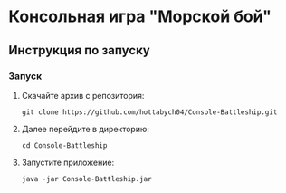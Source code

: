 # Консольная игра "Морской бой"

## Инструкция по запуску

### Запуск
1. Скачайте архив с репозитория:
    ```
    git clone https://github.com/hottabych04/Console-Battleship.git
    ```
2. Далее перейдите в директорию:
    ```
    cd Console-Battleship
    ```
3. Запустите приложение:
      ```
      java -jar Console-Battleship.jar
      ```